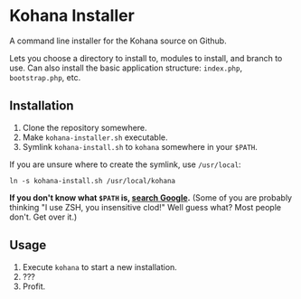 # Kohana Installer

A command line installer for the Kohana source on Github.

Lets you choose a directory to install to, modules to install, and branch to use. Can also install the basic application structure: `index.php`, `bootstrap.php`, etc.

## Installation

1. Clone the repository somewhere.
2. Make `kohana-installer.sh` executable.
3. Symlink `kohana-install.sh` to `kohana` somewhere in your `$PATH`.

If you are unsure where to create the symlink, use `/usr/local`:

    ln -s kohana-install.sh /usr/local/kohana

__If you don't know what `$PATH` is, [search Google](http://www.google.com/search?q=bash+path).__ (Some of you are probably thinking "I use ZSH, you insensitive clod!" Well guess what? Most people don't. Get over it.)

## Usage

1. Execute `kohana` to start a new installation.
2. ???
3. Profit.
